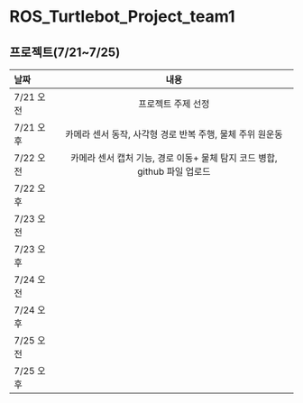 # ROS_Turtlebot_Project_team1


## 프로젝트(7/21~7/25)
|날짜|내용|
|:---|:---:|
|7/21 오전| 프로젝트 주제 선정 |
|7/21 오후| 카메라 센서 동작, 사각형 경로 반복 주행, 물체 주위 원운동 |
|7/22 오전| 카메라 센서 캡처 기능, 경로 이동+ 물체 탐지 코드 병합, github 파일 업로드|
|7/22 오후||
|7/23 오전||
|7/23 오후||
|7/24 오전||
|7/24 오후||
|7/25 오전||
|7/25 오후||

